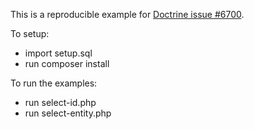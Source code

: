 This is a reproducible example for [Doctrine issue #6700](https://github.com/doctrine/doctrine2/issues/6700).

To setup:

- import setup.sql
- run composer install

To run the examples:

- run select-id.php
- run select-entity.php
